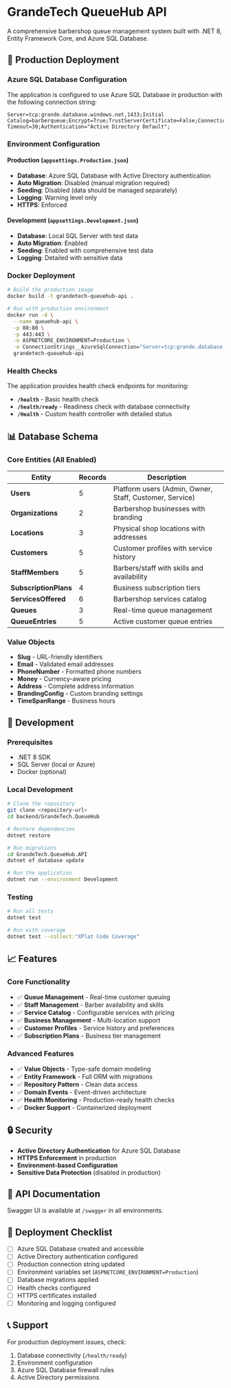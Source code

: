 # GrandeTech QueueHub API

A comprehensive barbershop queue management system built with .NET 8, Entity Framework Core, and Azure SQL Database.

## 🚀 Production Deployment

### Azure SQL Database Configuration

The application is configured to use Azure SQL Database in production with the following connection string:

```
Server=tcp:grande.database.windows.net,1433;Initial Catalog=barberqueue;Encrypt=True;TrustServerCertificate=False;Connection Timeout=30;Authentication="Active Directory Default";
```

### Environment Configuration

#### Production (`appsettings.Production.json`)
- **Database**: Azure SQL Database with Active Directory authentication
- **Auto Migration**: Disabled (manual migration required)
- **Seeding**: Disabled (data should be managed separately)
- **Logging**: Warning level only
- **HTTPS**: Enforced

#### Development (`appsettings.Development.json`)
- **Database**: Local SQL Server with test data
- **Auto Migration**: Enabled
- **Seeding**: Enabled with comprehensive test data
- **Logging**: Detailed with sensitive data

### Docker Deployment

```bash
# Build the production image
docker build -t grandetech-queuehub-api .

# Run with production environment
docker run -d \
  --name queuehub-api \
  -p 80:80 \
  -p 443:443 \
  -e ASPNETCORE_ENVIRONMENT=Production \
  -e ConnectionStrings__AzureSqlConnection="Server=tcp:grande.database.windows.net,1433;Initial Catalog=barberqueue;Encrypt=True;TrustServerCertificate=False;Connection Timeout=30;Authentication=\"Active Directory Default\";" \
  grandetech-queuehub-api
```

### Health Checks

The application provides health check endpoints for monitoring:

- **`/health`** - Basic health check
- **`/health/ready`** - Readiness check with database connectivity
- **`/Health`** - Custom health controller with detailed status

## 📊 Database Schema

### Core Entities (All Enabled)

| Entity | Records | Description |
|--------|---------|-------------|
| **Users** | 5 | Platform users (Admin, Owner, Staff, Customer, Service) |
| **Organizations** | 2 | Barbershop businesses with branding |
| **Locations** | 3 | Physical shop locations with addresses |
| **Customers** | 5 | Customer profiles with service history |
| **StaffMembers** | 5 | Barbers/staff with skills and availability |
| **SubscriptionPlans** | 4 | Business subscription tiers |
| **ServicesOffered** | 6 | Barbershop services catalog |
| **Queues** | 3 | Real-time queue management |
| **QueueEntries** | 5 | Active customer queue entries |

### Value Objects

- **Slug** - URL-friendly identifiers
- **Email** - Validated email addresses
- **PhoneNumber** - Formatted phone numbers
- **Money** - Currency-aware pricing
- **Address** - Complete address information
- **BrandingConfig** - Custom branding settings
- **TimeSpanRange** - Business hours

## 🔧 Development

### Prerequisites

- .NET 8 SDK
- SQL Server (local or Azure)
- Docker (optional)

### Local Development

```bash
# Clone the repository
git clone <repository-url>
cd backend/GrandeTech.QueueHub

# Restore dependencies
dotnet restore

# Run migrations
cd GrandeTech.QueueHub.API
dotnet ef database update

# Run the application
dotnet run --environment Development
```

### Testing

```bash
# Run all tests
dotnet test

# Run with coverage
dotnet test --collect:"XPlat Code Coverage"
```

## 📈 Features

### Core Functionality
- ✅ **Queue Management** - Real-time customer queuing
- ✅ **Staff Management** - Barber availability and skills
- ✅ **Service Catalog** - Configurable services with pricing
- ✅ **Business Management** - Multi-location support
- ✅ **Customer Profiles** - Service history and preferences
- ✅ **Subscription Plans** - Business tier management

### Advanced Features
- ✅ **Value Objects** - Type-safe domain modeling
- ✅ **Entity Framework** - Full ORM with migrations
- ✅ **Repository Pattern** - Clean data access
- ✅ **Domain Events** - Event-driven architecture
- ✅ **Health Monitoring** - Production-ready health checks
- ✅ **Docker Support** - Containerized deployment

## 🔒 Security

- **Active Directory Authentication** for Azure SQL Database
- **HTTPS Enforcement** in production
- **Environment-based Configuration** 
- **Sensitive Data Protection** (disabled in production)

## 📝 API Documentation

Swagger UI is available at `/swagger` in all environments.

## 🚀 Deployment Checklist

- [ ] Azure SQL Database created and accessible
- [ ] Active Directory authentication configured
- [ ] Production connection string updated
- [ ] Environment variables set (`ASPNETCORE_ENVIRONMENT=Production`)
- [ ] Database migrations applied
- [ ] Health checks configured
- [ ] HTTPS certificates installed
- [ ] Monitoring and logging configured

## 📞 Support

For production deployment issues, check:
1. Database connectivity (`/health/ready`)
2. Environment configuration
3. Azure SQL Database firewall rules
4. Active Directory permissions 